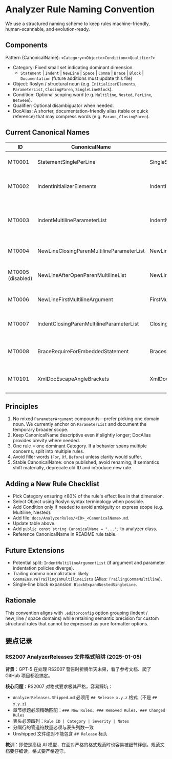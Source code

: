 # Analyzer Rule Naming Convention

We use a structured naming scheme to keep rules machine-friendly, human-scannable, and evolution-ready.

## Components
Pattern (CanonicalName): `<Category><Object><Condition><Qualifier?>`

- Category: Fixed small set indicating dominant dimension.
  - `Statement` | `Indent` | `NewLine` | `Space` | `Comma` | `Brace` | `Block` | `Documentation` (future additions must update this file)
- Object: Roslyn / structural noun (e.g. `InitializerElements`, `ParameterList`, `ClosingParen`, `SingleLineBlock`).
- Condition: Optional scoping word (e.g. `Multiline`, `Nested`, `PerLine`, `Between`).
- Qualifier: Optional disambiguator when needed.
- DocAlias: A shorter, documentation-friendly alias (table or quick reference) that may compress words (e.g. `Params`, `ClosingParen`).

## Current Canonical Names
| ID | CanonicalName | DocAlias | Notes |
|----|---------------|----------|-------|
| MT0001 | StatementSinglePerLine | SingleStatementPerLine | One physical line must not contain multiple simple statements. |
| MT0002 | IndentInitializerElements | IndentInitializers | Elements inside multiline object / collection / array initializers indented one level from `{` line. |
| MT0003 | IndentMultilineParameterList | IndentMultilineParams | Applies to declaration parameter lists AND (temporarily) invocation argument lists. Future split may add `IndentMultilineArgumentList`. |
| MT0004 | NewLineClosingParenMultilineParameterList | NewLineClosingParenParams | Closing parenthesis isolated on its own line for multiline parameter/argument lists. |
| MT0005 (disabled) | NewLineAfterOpenParenMultilineList | NewLineAfterOpenParen | Pure symmetric opening newline for any multiline parameter/argument list (opt-in; pairs with MT0004). |
| MT0006 | NewLineFirstMultilineArgument | FirstMultilineArgNewLine | First multiline argument must start on its own line (minimal anchor). |
| MT0007 | IndentClosingParenMultilineParameterList | ClosingParenAlign | Closing ')' of multiline parameter/argument list must align with construct start line indentation. |
| MT0008 | BraceRequireForEmbeddedStatement | BracesNoNewLine | Require braces for embedded statements; code fix inserts braces without introducing new lines. |
| MT0101 | XmlDocEscapeAngleBrackets | XmlDocEscape | Escape raw '<' or '>' in XML doc comments unless they belong to known documentation tags. |

## Principles
1. No mixed `ParameterArgument` compounds—prefer picking one domain noun. We currently anchor on `ParameterList` and document the temporary broader scope.
2. Keep CanonicalName descriptive even if slightly longer; DocAlias provides brevity where needed.
3. One rule = one dominant Category. If a behavior spans multiple concerns, split into multiple rules.
4. Avoid filler words (`For`, `Of`, `Before`) unless clarity would suffer.
5. Stable CanonicalName: once published, avoid renaming; if semantics shift materially, deprecate old ID and introduce new rule.

## Adding a New Rule Checklist
- Pick Category ensuring ≥80% of the rule's effect lies in that dimension.
- Select Object using Roslyn syntax terminology when possible.
- Add Condition only if needed to avoid ambiguity or express scope (e.g. Multiline, Nested).
- Add file: `docs/AnalyzerRules/<ID>_<CanonicalName>.md`.
- Update table above.
- Add `public const string CanonicalName = "...";` to analyzer class.
- Reference CanonicalName in README rule table.

## Future Extensions
- Potential split: `IndentMultilineArgumentList` (if argument and parameter indentation policies diverge).
- Trailing comma normalization: likely `CommaEnsureTrailingInMultilineLists` (Alias: `TrailingCommaMultiline`).
- Single-line block expansion: `BlockExpandNestedSingleLine`.

## Rationale
This convention aligns with `.editorconfig` option grouping (indent / new_line / space domains) while retaining semantic precision for custom structural rules that cannot be expressed as pure formatter options.

## 要点记录

### RS2007 AnalyzerReleases 文件格式陷阱 (2025-01-05)
**背景**：GPT-5 在处理 RS2007 警告时折腾半天未果，看了参考文档、爬了 GitHub 项目都没搞定。

**核心问题**：RS2007 对格式要求极其严格，容易踩坑：
- `AnalyzerReleases.Shipped.md` 必须用 `## Release x.y.z` 格式（不是 `## x.y.z`）
- 章节标题必须精确匹配：`### New Rules`、`### Removed Rules`、`### Changed Rules`
- 表头必须四列：`Rule ID | Category | Severity | Notes`
- 分隔行的管道符数量必须与表头列数一致
- Unshipped 文件绝对不能包含 `## Release` 标头

**教训**：即使是高级 AI 模型，在面对严格的格式规范时也容易被细节绊倒。规范文档要仔细读，格式要严格遵守。
